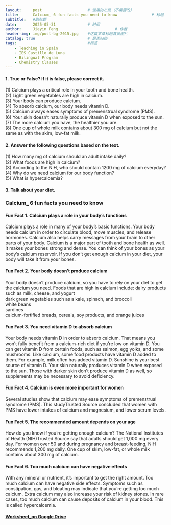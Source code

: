 ```yaml
---
layout:     post   				    # 使用的布局（不需要改）
title:      Calcium_ 6 fun facts you need to know 				# 标题 
subtitle:   #副标题
date:       2025-05-31 				# 时间
author:     Jieyin Feng 						# 作者
header-img: img/post-bg-2015.jpg 	#这篇文章标题背景图片
catalog: true 						# 是否归档
tags:								#标签
    - Teaching in Spain 
    - IES Castillo de Luna
    - Bilingual Program
    - Chemistry Classes
---
```


#### 1. True or False? If it is false, please correct it.
(1) Calcium plays a critical role in your tooth and bone health.\
(2) Light green vegetables are high in calcium.\
(3) Your body can produce calcium.\
(4) To absorb calcium, our body needs vitamin D. \
(5) Calcium always eases symptoms of premenstrual syndrome (PMS).\
(6) Your skin doesn’t naturally produce vitamin D when exposed to the sun. \
(7) The more calcium you have, the healthier you are.\
(8) One cup of whole milk contains about 300 mg of calcium but not the same as with the skim, low-fat milk.

#### 2. Answer the following questions based on the text.
(1) How many mg of calcium should an adult intake daily?\
(2) What foods are high in calcium?\
(3) According to the NIH, who should contain 1200 mg of calcium everyday?\
(4) Why do we need calcium for our body function?\
(5) What is hypercalcemia?

#### 3. Talk about your diet.

### Calcium_ 6 fun facts you need to know
#### Fun Fact 1. Calcium plays a role in your body’s functions
Calcium plays a role in many of your body’s basic functions. Your body needs calcium in order to circulate blood, move muscles, and release hormones. Calcium also helps carry messages from your brain to other parts of your body. Calcium is a major part of tooth and bone health as well. It makes your bones strong and dense. You can think of your bones as your body’s calcium reservoir. If you don’t get enough calcium in your diet, your body will take it from your bones.

#### Fun Fact 2. Your body doesn’t produce calcium
Your body doesn’t produce calcium, so you have to rely on your diet to get the calcium you need. Foods that are high in calcium include:
dairy products such as milk, cheese, and yogurt\
dark green vegetables such as a kale, spinach, and broccoli\
white beans\
sardines\
calcium-fortified breads, cereals, soy products, and orange juices

#### Fun Fact 3. You need vitamin D to absorb calcium
Your body needs vitamin D in order to absorb calcium. That means you won’t fully benefit from a calcium-rich diet if you’re low on vitamin D. You can get vitamin D from certain foods, such as salmon, egg yolks, and some mushrooms. Like calcium, some food products have vitamin D added to them. For example, milk often has added vitamin D. Sunshine is your best source of vitamin D. Your skin naturally produces vitamin D when exposed to the sun. Those with darker skin don’t produce vitamin D as well, so supplements may be necessary to avoid deficiency.

#### Fun Fact 4. Calcium is even more important for women
Several studies show that calcium may ease symptoms of premenstrual syndrome (PMS). This studyTrusted Source concluded that women with PMS have lower intakes of calcium and magnesium, and lower serum levels.

#### Fun Fact 5. The recommended amount depends on your age
How do you know if you’re getting enough calcium? The National Institutes of Health (NIH)Trusted Source say that adults should get 1,000 mg every day. For women over 50 and during pregnancy and breast-feeding, NIH recommends 1,200 mg daily. One cup of skim, low-fat, or whole milk contains about 300 mg of calcium. 

#### Fun Fact 6. Too much calcium can have negative effects
With any mineral or nutrient, it’s important to get the right amount. Too much calcium can have negative side effects. Symptoms such as constipation, gas, and bloating may indicate that you’re getting too much calcium. Extra calcium may also increase your risk of kidney stones. In rare cases, too much calcium can cause deposits of calcium in your blood. This is called hypercalcemia. 

#### [Worksheet_on Google Drive](https://docs.google.com/document/d/1SUvhaefucTJQiVH0lxJWAMN_kXLw5_b0/edit?usp=sharing&ouid=103086183032334531092&rtpof=true&sd=true)
